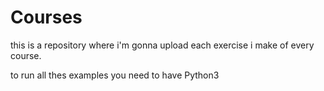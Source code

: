 # Courses
this is a repository where i'm gonna upload each exercise i make of every course.

to run all thes examples you need to have Python3
